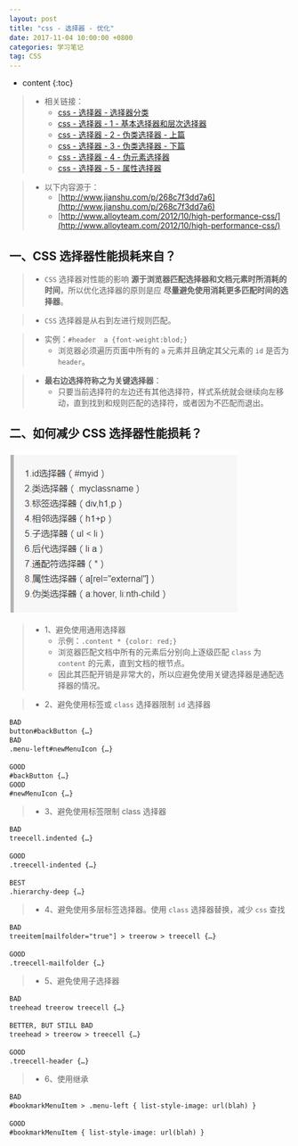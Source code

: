 ```yaml
---
layout: post
title: "css - 选择器 - 优化"
date: 2017-11-04 10:00:00 +0800 
categories: 学习笔记
tag: CSS
---
```

* content
{:toc}

> * 相关链接：
>   * [css - 选择器 - 选择器分类](http://www.jmazm.com/2017/11/04/css-basic/)
>   * [css - 选择器 - 1 - 基本选择器和层次选择器](http://www.jmazm.com/2017/11/04/css-selector1/)
>   * [css - 选择器 - 2 - 伪类选择器 - 上篇](http://www.jmazm.com/2017/11/04/css-selector2/)
>   * [css - 选择器 - 3 - 伪类选择器 - 下篇](http://www.jmazm.com/2017/11/04/css-selector3/)
>   * [css - 选择器 - 4 - 伪元素选择器](http://www.jmazm.com/2017/11/04/css-selector4/)
>   * [css - 选择器 - 5 - 属性选择器](http://www.jmazm.com/2017/11/04/css-selector5/)

> * 以下内容源于：
>   * [http://www.jianshu.com/p/268c7f3dd7a6](http://www.jianshu.com/p/268c7f3dd7a6)
>   * [http://www.alloyteam.com/2012/10/high-performance-css/](http://www.alloyteam.com/2012/10/high-performance-css/)

<!-- more -->

## 一、CSS 选择器性能损耗来自？

> * `CSS` 选择器对性能的影响 **源于浏览器匹配选择器和文档元素时所消耗的时间**，所以优化选择器的原则是应 **尽量避免使用消耗更多匹配时间的选择器**。

> * `CSS` 选择器是从右到左进行规则匹配。

> * 实例：`#header  a {font-weight:blod;}`
>   * 浏览器必须遍历页面中所有的 `a` 元素并且确定其父元素的 `id` 是否为 `header`。 

> * **最右边选择符称之为关键选择器**：
>   * 只要当前选择符的左边还有其他选择符，样式系统就会继续向左移动，直到找到和规则匹配的选择符，或者因为不匹配而退出。

## 二、如何减少 CSS 选择器性能损耗？

![selector](/styles/images/css/selector/selector-23.png)

> * 1、避免使用通用选择器
>   * 示例：`.content * {color: red;}`
>   * 浏览器匹配文档中所有的元素后分别向上逐级匹配 `class` 为 `content` 的元素，直到文档的根节点。
>   * 因此其匹配开销是非常大的，所以应避免使用关键选择器是通配选择器的情况。

> * 2、避免使用标签或 `class` 选择器限制 `id` 选择器

```
BAD
button#backButton {…}
BAD
.menu-left#newMenuIcon {…}

GOOD
#backButton {…}
GOOD
#newMenuIcon {…}
```


> * 3、避免使用标签限制 class 选择器

```
BAD
treecell.indented {…}

GOOD
.treecell-indented {…}

BEST
.hierarchy-deep {…}
```

> * 4、避免使用多层标签选择器。使用 `class` 选择器替换，减少 `css` 查找

```
BAD
treeitem[mailfolder="true"] > treerow > treecell {…}

GOOD
.treecell-mailfolder {…}
```

> * 5、避免使用子选择器

```
BAD
treehead treerow treecell {…}

BETTER, BUT STILL BAD 
treehead > treerow > treecell {…}

GOOD
.treecell-header {…}
```

> * 6、使用继承

```
BAD 
#bookmarkMenuItem > .menu-left { list-style-image: url(blah) }

GOOD
#bookmarkMenuItem { list-style-image: url(blah) }
```